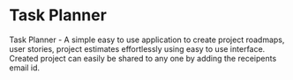 # Task Planner
Task Planner -  A simple easy to use application to create project roadmaps, user stories, project estimates effortlessly using easy to use interface. Created project can easily be shared to any one by adding the receipents email id.

